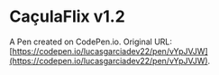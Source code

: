 # CaçulaFlix v1.2

A Pen created on CodePen.io. Original URL: [https://codepen.io/lucasgarciadev22/pen/vYpJVJW](https://codepen.io/lucasgarciadev22/pen/vYpJVJW).

